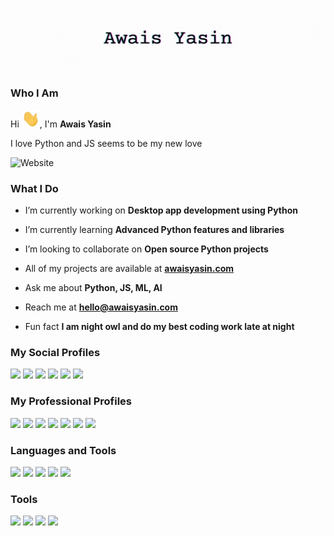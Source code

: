 ![MasterHead](https://github.com/awaisyasin/awaisyasin/blob/main/Awais%20Yasin.gif)

<h3 align="left"> Who I Am</h3>

<p align="left">Hi <img src="https://github.com/SatYu26/SatYu26/blob/master/Assets/Hi.gif" width="29px">, I'm <b>Awais Yasin</b></p>
<p align="left">I love Python and JS seems to be my new love</p>
<p align="left"> <img alt="Website" src="https://img.shields.io/website?up_message=up&up_color=green&down_message=down&down_color=red&url=https%3A%2F%2Fawaisyasin.com&style=plastic&logo=internetexplorer&logoColor=white&labelColor=grey&link=awaisyasin.com"> </p>

<h3 align="left"> What I Do</h3>

- I’m currently working on **Desktop app development using Python**

- I’m currently learning **Advanced Python features and libraries**

- I’m looking to collaborate on **Open source Python projects**

- All of my projects are available at **[awaisyasin.com](https://awaisyasin.com)**

- Ask me about **Python, JS, ML, AI**

- Reach me at **hello@awaisyasin.com**

- Fun fact **I am night owl and do my best coding work late at night**

<h3 align="left"> My Social Profiles</h3>

 <p align="left">
   <img src="https://img.shields.io/badge/Facebook-Profile-3b5998.svg?style=plastic&logo=facebook&logoColor=white&link=https://www.facebook.com/awaisyasin.co/&color=0084ff&labelColor=3b5998">
   <img src="https://img.shields.io/twitter/follow/awaisyasinco?style=plastic&logo=twitter&logoColor=white&color=1DA1F2&labelColor=1DA1F2">
   <img src="https://img.shields.io/twitter/follow/awaisyasinco?label=Followers&logo=twitter&style=plastic">
   <img src="https://img.shields.io/badge/Instagram-Profile-E4405F.svg?style=plastic&logo=instagram&logoColor=white&link=https://www.instagram.com/awaisyasin.co/">
   <img src="https://img.shields.io/badge/Telegram-Profile-26A5E4.svg?style=plastic&logo=telegram&logoColor=white&link=https://t.me/awsisyasin">
   <img src="https://img.shields.io/badge/Discord-Profile-7289DA.svg?style=plastic&logo=discord&logoColor=white&link=https://discordapp.com/users/awaisyasin">
  </p>
   
<h3 align="left"> My Professional Profiles</h3>
<p align="left">
  <img src="https://img.shields.io/badge/LinkedIn-Profile-0077B5.svg?style=plastic&logo=linkedin&logoColor=white&link=https://www.linkedin.com/in/awaisyasin/">
  <img src="https://img.shields.io/badge/HackerRank-Profile-2EC866.svg?style=plastic&logo=hackerrank&logoColor=white&link=https://www.hackerrank.com/awaisyasin">
  <img src="https://img.shields.io/badge/GitHub-Profile-181717.svg?style=plastic&logo=github&logoColor=white&link=https://github.com/awaisyasin">
  <img src="https://img.shields.io/badge/Stack%20Overflow-Profile-F58025.svg?style=plastic&logo=stackoverflow&logoColor=white&link=https://stackoverflow.com/users/your_user_id/your_username">
   <img src="https://img.shields.io/badge/Behance-Profile-0057FF.svg?style=plastic&logo=behance&logoColor=white&link=https://www.behance.net/your_username">
   <img src="https://img.shields.io/badge/Dribbble-Profile-EA4C89.svg?style=plastic&logo=dribbble&logoColor=white&link=https://dribbble.com/your_username">
   <img src="https://img.shields.io/badge/Kaggle-Profile-20BEFF.svg?style=plastic&logo=kaggle&logoColor=white&link=https://www.kaggle.com/your_username">
</p>

<h3 align="left"> Languages and Tools</h3>
<p align="left">
  <img src="https://img.shields.io/badge/Python-75%25-3776AB?style=plastic&logo=python&logoColor=white">
  <img src="https://img.shields.io/badge/Django-70%25-092E20?style=plastic&logo=django&logoColor=white">
  <img src="https://img.shields.io/badge/HTML-100%25-E34F26?style=plastic&logo=html5&logoColor=white">
  <img src="https://img.shields.io/badge/CSS-80%25-1572B6?style=plastic&logo=css3&logoColor=white">
  <img src="https://img.shields.io/badge/jQuery-95%25-0769AD?style=plastic&logo=jquery&logoColor=white">
</p>

<h3 align="left"> Tools</h3>
<p align="left">
  <img src="https://img.shields.io/badge/Visual%20Studio%20Code-1.57-007ACC?style=plastic&logo=visual-studio-code&logoColor=white">
  <img src="https://img.shields.io/badge/QT-5.15-41CD52?style=plastic&logo=qt&logoColor=white">
  <img src="https://img.shields.io/badge/Git-2.32-F05032?style=plastic&logo=git&logoColor=white">
  <img src="https://img.shields.io/badge/Linux-Ubuntu-E95420?style=plastic&logo=linux&logoColor=white">
</p>
